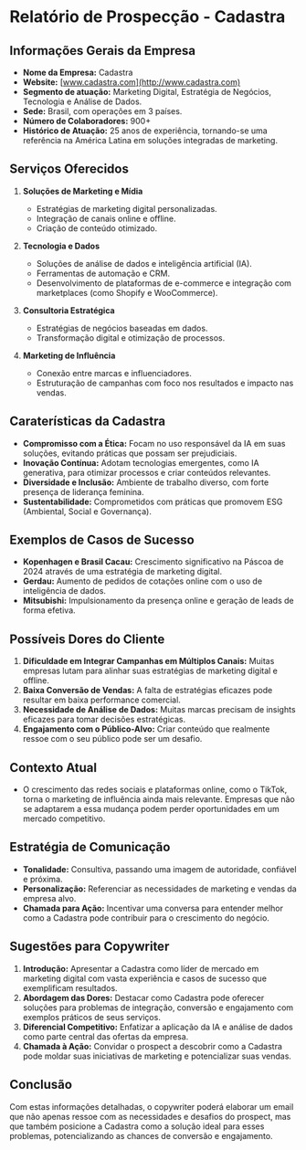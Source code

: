 # Relatório de Prospecção - Cadastra

## Informações Gerais da Empresa
- **Nome da Empresa:** Cadastra
- **Website:** [www.cadastra.com](http://www.cadastra.com)
- **Segmento de atuação:** Marketing Digital, Estratégia de Negócios, Tecnologia e Análise de Dados.
- **Sede:** Brasil, com operações em 3 países.
- **Número de Colaboradores:** 900+
- **Histórico de Atuação:** 25 anos de experiência, tornando-se uma referência na América Latina em soluções integradas de marketing.

## Serviços Oferecidos
1. **Soluções de Marketing e Mídia**
   - Estratégias de marketing digital personalizadas.
   - Integração de canais online e offline.
   - Criação de conteúdo otimizado.

2. **Tecnologia e Dados**
   - Soluções de análise de dados e inteligência artificial (IA).
   - Ferramentas de automação e CRM.
   - Desenvolvimento de plataformas de e-commerce e integração com marketplaces (como Shopify e WooCommerce).

3. **Consultoria Estratégica**
   - Estratégias de negócios baseadas em dados.
   - Transformação digital e otimização de processos.

4. **Marketing de Influência**
   - Conexão entre marcas e influenciadores.
   - Estruturação de campanhas com foco nos resultados e impacto nas vendas.

## Caraterísticas da Cadastra
- **Compromisso com a Ética:** Focam no uso responsável da IA em suas soluções, evitando práticas que possam ser prejudiciais.
- **Inovação Contínua:** Adotam tecnologias emergentes, como IA generativa, para otimizar processos e criar conteúdos relevantes.
- **Diversidade e Inclusão:** Ambiente de trabalho diverso, com forte presença de liderança feminina.
- **Sustentabilidade:** Comprometidos com práticas que promovem ESG (Ambiental, Social e Governança).

## Exemplos de Casos de Sucesso
- **Kopenhagen e Brasil Cacau:** Crescimento significativo na Páscoa de 2024 através de uma estratégia de marketing digital.
- **Gerdau:** Aumento de pedidos de cotações online com o uso de inteligência de dados.
- **Mitsubishi:** Impulsionamento da presença online e geração de leads de forma efetiva.

## Possíveis Dores do Cliente
1. **Dificuldade em Integrar Campanhas em Múltiplos Canais:** Muitas empresas lutam para alinhar suas estratégias de marketing digital e offline.
2. **Baixa Conversão de Vendas:** A falta de estratégias eficazes pode resultar em baixa performance comercial.
3. **Necessidade de Análise de Dados:** Muitas marcas precisam de insights eficazes para tomar decisões estratégicas.
4. **Engajamento com o Público-Alvo:** Criar conteúdo que realmente ressoe com o seu público pode ser um desafio.

## Contexto Atual
- O crescimento das redes sociais e plataformas online, como o TikTok, torna o marketing de influência ainda mais relevante. Empresas que não se adaptarem a essa mudança podem perder oportunidades em um mercado competitivo.

## Estratégia de Comunicação
- **Tonalidade:** Consultiva, passando uma imagem de autoridade, confiável e próxima.
- **Personalização:** Referenciar as necessidades de marketing e vendas da empresa alvo.
- **Chamada para Ação:** Incentivar uma conversa para entender melhor como a Cadastra pode contribuir para o crescimento do negócio.

## Sugestões para Copywriter
1. **Introdução:** Apresentar a Cadastra como líder de mercado em marketing digital com vasta experiência e casos de sucesso que exemplificam resultados.
2. **Abordagem das Dores:** Destacar como Cadastra pode oferecer soluções para problemas de integração, conversão e engajamento com exemplos práticos de seus serviços.
3. **Diferencial Competitivo:** Enfatizar a aplicação da IA e análise de dados como parte central das ofertas da empresa.
4. **Chamada à Ação:** Convidar o prospect a descobrir como a Cadastra pode moldar suas iniciativas de marketing e potencializar suas vendas.

## Conclusão
Com estas informações detalhadas, o copywriter poderá elaborar um email que não apenas ressoe com as necessidades e desafios do prospect, mas que também posicione a Cadastra como a solução ideal para esses problemas, potencializando as chances de conversão e engajamento.